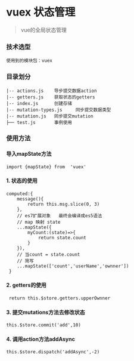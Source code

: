 # vuex 状态管理
> vue的全局状态管理

### 技术选型
```
使用到的模块包：vuex
```

### 目录划分
```
|-- actions.js    导步提交数据action
|-- getters.js    获取状态的getters
|-- index.js      创建存储
|-- mutation-types.js     同步提交数据类型
|-- mutation.js   同步提交mutation
├── test.js       事例使用
```


### 使用方法

#### 导入mapState方法
```
import {mapState} from  'vuex'
```

#### 1. 状态的使用 
```
computed:{
 	message(){
 		return this.msg.slice(0, 3)
 	},
 	// es7扩展对象   最终会编译成es5语法
 	// map 映射 state
 	...mapState({
 		myCount:(state)=>{
 			return state.count
 		}
 	}),
 	// 当count = state.count
 	// 简写
 	...mapState(['count','userName','ownner'])
 }
```

#### 2. getters的使用
```
 return this.$store.getters.upperOwnner
```

#### 3. 提交mutations方法去修改状态
```
this.$store.commit('add',10)
```

#### 4. 调用action方法addAsync
```
this.$store.dispatch('addAsync',-2)
```
